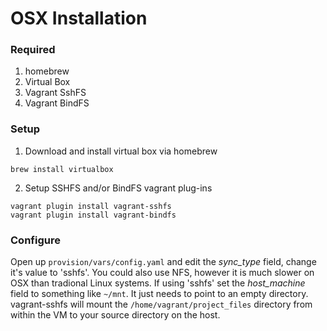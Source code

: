 OSX Installation
====

### Required

1. homebrew
2. Virtual Box
3. Vagrant SshFS
4. Vagrant BindFS

### Setup

1. Download and install virtual box via homebrew

```
brew install virtualbox
```

2. Setup SSHFS and/or BindFS vagrant plug-ins

```
vagrant plugin install vagrant-sshfs
vagrant plugin install vagrant-bindfs
```

### Configure

Open up ```provision/vars/config.yaml``` and edit the *sync_type* field, change it's value to 'sshfs'.
You could also use NFS, however it is much slower on OSX than tradional Linux systems. If using 'sshfs'
set the *host_machine* field to something like ```~/mnt```. It just needs to point to an empty directory.
vagrant-sshfs will mount the ```/home/vagrant/project_files``` directory from within the VM to your
source directory on the host.
